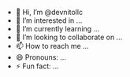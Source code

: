 - 👋 Hi, I’m @devnitollc
- 👀 I’m interested in ...
- 🌱 I’m currently learning ...
- 💞️ I’m looking to collaborate on ...
- 📫 How to reach me ...
- 😄 Pronouns: ...
- ⚡ Fun fact: ...

<!---
devnitollc/devnitollc is a ✨ special ✨ repository because its `README.md` (this file) appears on your GitHub profile.
You can click the Preview link to take a look at your changes.
--->
